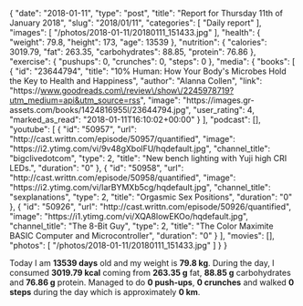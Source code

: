 {
    "date": "2018-01-11",
    "type": "post",
    "title": "Report for Thursday 11th of January 2018",
    "slug": "2018\/01\/11",
    "categories": [
        "Daily report"
    ],
    "images": [
        "\/photos\/2018-01-11\/20180111_151433.jpg"
    ],
    "health": {
        "weight": 79.8,
        "height": 173,
        "age": 13539
    },
    "nutrition": {
        "calories": 3019.79,
        "fat": 263.35,
        "carbohydrates": 88.85,
        "protein": 76.86
    },
    "exercise": {
        "pushups": 0,
        "crunches": 0,
        "steps": 0
    },
    "media": {
        "books": [
            {
                "id": "23644794",
                "title": "10% Human: How Your Body's Microbes Hold the Key to Health and Happiness",
                "author": "Alanna Collen",
                "link": "https:\/\/www.goodreads.com\/review\/show\/2245978719?utm_medium=api&utm_source=rss",
                "image": "https:\/\/images.gr-assets.com\/books\/1424816955l\/23644794.jpg",
                "user_rating": 4,
                "marked_as_read": "2018-01-11T16:10:02+00:00"
            }
        ],
        "podcast": [],
        "youtube": [
            {
                "id": "50957",
                "url": "http:\/\/cast.writtn.com\/episode\/50957\/quantified",
                "image": "https:\/\/i2.ytimg.com\/vi\/9v48gXbolFU\/hqdefault.jpg",
                "channel_title": "bigclivedotcom",
                "type": 2,
                "title": "New bench lighting with Yuji high CRI LEDs.",
                "duration": "0"
            },
            {
                "id": "50958",
                "url": "http:\/\/cast.writtn.com\/episode\/50958\/quantified",
                "image": "https:\/\/i2.ytimg.com\/vi\/IarBYMXb5cg\/hqdefault.jpg",
                "channel_title": "sexplanations",
                "type": 2,
                "title": "Orgasmic Sex Positions",
                "duration": "0"
            },
            {
                "id": "50926",
                "url": "http:\/\/cast.writtn.com\/episode\/50926\/quantified",
                "image": "https:\/\/i1.ytimg.com\/vi\/XQA8lowEKOo\/hqdefault.jpg",
                "channel_title": "The 8-Bit Guy",
                "type": 2,
                "title": "The Color Maximite BASIC Computer and Microcontroller",
                "duration": "0"
            }
        ],
        "movies": [],
        "photos": [
            "\/photos\/2018-01-11\/20180111_151433.jpg"
        ]
    }
}

Today I am <strong>13539 days</strong> old and my weight is <strong>79.8 kg</strong>. During the day, I consumed <strong>3019.79 kcal</strong> coming from <strong>263.35 g</strong> fat, <strong>88.85 g</strong> carbohydrates and <strong>76.86 g</strong> protein. Managed to do <strong>0 push-ups</strong>, <strong>0 crunches</strong> and walked <strong>0 steps</strong> during the day which is approximately <strong>0 km</strong>.